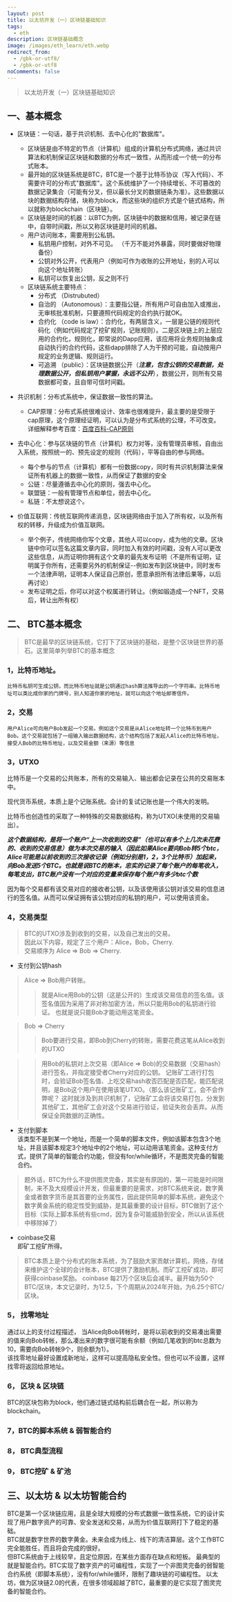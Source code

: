 ```yaml
---
layout: post
title: 以太坊开发（一）区块链基础知识
tags:
  - eth
description: 区块链基础概念
image: /images/eth_learn/eth.webp
redirect_from:
  - /gbk-or-utf8/
  - /gbk-or-utf8
noComments: false
---
```


> 以太坊开发（一）区块链基础知识

## 一、基本概念
* 区块链：一句话，基于共识机制、去中心化的"数据库"。
  - 区块链是由不特定的节点（计算机）组成的计算机分布式网络，通过共识算法和机制保证区块链和数据的分布式一致性，从而形成一个统一的分布式账本。
  - 最开始的区块链系统是BTC，BTC是一个基于比特币协议（写入代码）、不需要许可的分布式"数据库"。这个系统维护了一个持续增长、不可篡改的数据记录集合（可能有分叉，但以最长分叉的数据链条为准）。这些数据以块的数据结构存储，块称为block，而这些块的组织方式是个链式结构，所以就称为blockchain（区块链）。
  - 区块链是时间的机器：以BTC为例，区块链中的数据和信用，被记录在链中，自带时间戳，所以又称区块链是时间的机器。
  - 用户访问账本，需要用到公私钥。
    * 私钥用户控制，对外不可见。 （千万不能对外暴露，同时要做好物理备份）
    * 公钥对外公开，代表用户（例如可作为收账的公开地址，别的人可以向这个地址转账）
    * 私钥可以恢复出公钥，反之则不行
  - 区块链系统主要特点：
    * 分布式 （Distrubuted）
    * 自治的 （Autonomous）：主要指公链，所有用户可自由加入或推出，无审核批准机制，只要遵照代码规定的合约执行就OK。
    * 合约化 （code is law）：合约化，有两层含义，一层是公链的规则代码化（例如代码规定了挖矿规则，记账规则）。二是区块链上的上层应用的合约化，规则化，即常说的Dapp应用，该应用将业务规则抽象成自动执行的合约代码，这些dapp排除了人为干预的可能，自动按用户规定的业务逻辑、规则运行。
    * 可追溯 （public）：区块链数据公开（***注意，包含公钥的交易数据，处理数据公开，但私钥用户掌握，永远不公开***），数据公开，则所有交易数据都可查，且自带可信时间戳。
    
* 共识机制：分布式系统中，保证数据一致性的算法。
  - CAP原理：分布式系统很难设计、效率也很难提升，最主要的是受限于cap原理，这个原理经证明，可以认为是分布式系统的公理，不可改变。详细解释参考百度：[百度百科-CAP原则](https://baike.baidu.com/item/CAP%E5%8E%9F%E5%88%99/5712863)
* 去中心化：参与区块链的节点（计算机）权力对等，没有管理员审核，自由出入系统，按照统一的、预先设定的规则（代码），平等自由的参与网络。
  - 每个参与的节点（计算机）都有一份数据copy，同时有共识机制算法来保证所有机器上的数据一致性，从而保证了数据的安全
  - 公链：尽量遵循去中心化的原则，强去中心化。
  - 联盟链：一般有管理节点和单位，弱去中心化。
  - 私链：不太想说这个。
* 价值互联网：传统互联网传递消息，区块链网络由于加入了所有权，以及所有权的转移，升级成为价值互联网。
  - 举个例子，传统网络你写个文章，其他人可以copy，成为他的文章。区块链中你可以签名这篇文章内容，同时加入有效的时间戳，没有人可以更改这些信息，从而证明你拥有这个文章的最先发布证明（不是所有证明，证明属于你所有，还需要另外的机制保证--例如发布到区块链中，同时发布一个法律声明，证明本人保证自己原创，愿意承担所有法律后果等，以后再讨论）
  - 发布证明之后，你可以对这个权属进行转让。（例如锻造成一个NFT，交易后，转让出所有权）

## 二、 BTC基本概念
> BTC是最早的区块链系统，它打下了区块链的基础，是整个区块链世界的基石。这里简单列举BTC的基本概念

### 1，比特币地址。 
    比特币私钥可生成公钥，而比特币地址就是公钥通过hash算法推导出的一个字符串。比特币地址可以类比成你家的门牌号，别人知道你家的地址，就可以向这个地址邮寄信件。

### 2，交易
    用户Alice可向用户Bob发起一个交易。例如这个交易是从Alice地址转一个比特币到用户Bob。这个交易就包括了一组输入输出数据结构，这个结构包括了发起人Alice的比特币地址，接受人Bob的比特币地址，以及交易金额（来源）等信息

### 3，UTXO   
比特币是一个交易的公共账本，所有的交易输入、输出都会记录在公共的交易账本中。

现代货币系统，本质上是个记账系统。会计的复试记账也是一个伟大的发明。

比特币也创造性的采取了一种特殊的交易数据结构，称为UTXO(未使用的交易输出）。

***这个数据结构，是将一个账户“上一次收到的交易”（也可以有多个上几次未花费的、收到的交易信息）做为本次交易的输入（因此如果Alice要向Bob转5个btc，Alice可能是以前收到的三次接收记录（例如分别是1，2，3个比特币）加起来，向Bob发送5个BTC。也就是说BTC的账本，忠实的记录了每个账户的每笔收入，每笔支出，BTC账户没有一个对应的变量来保存每个账户有多少btc个数***
    
因为每个交易都有该交易对应的接收者公钥，以及该使用该公钥对该交易的信息进行的签名值。从而可以保证拥有该公钥对应的私钥的用户，可以使用该资金。

### 4，交易类型

> BTC的UTXO涉及到收到的交易，以及自己发出的交易。   
> 因此以下内容，规定了三个用户：Alice，Bob，Cherry.  
> 交易顺序为 Alice => Bob => Cherry.  
  * 支付到公钥hash   
> Alice => Bob用户转账。
>> 就是Alice用Bob的公钥（这是公开的）生成该交易信息的签名值。该签名值因为采用了非对称加密方法，所以只能用Bob的私钥进行验证。 也就是说只能Bob才能动用这笔资金。 
 
> Bob => Cherry
>> Bob要进行交易，即Bob到Cherry的转账，需要花费这笔从Alice收到的UTXO   
  
>> 用Bob的私钥对上次交易（即Alice => Bob)的交易数据（交易hash）进行签名，并指定接受者Cherry对应的公钥。 记账矿工进行打包时，会验证Bob签名值、上吃交易hash收否匹配是否匹配，能匹配说明，是Bob这个用户在使用该笔UTXO。（那么该记账矿工，会不会作弊呢？ 这时就涉及到共识机制了，记账矿工会将该交易打包，分发到其他矿工，其他矿工会对这个交易进行验证，验证失败会丢弃。从而保证全网数据的正确性。
  * 支付到脚本  
该类型不是到某一个地址，而是一个简单的脚本文件，例如该脚本包含3个地址，并且该脚本规定3个地址中的2个地址，可以动用该笔资金。这种支付方式，提供了简单的智能合约功能，但没有for/while循环，不是图灵完备的智能合约。   
> 题外话，BTC为什么不提供图灵完备，其实是有原因的，第一可能是时间限制，来不及大规模设计开发，但最重要的是需求，对BTC系统来说，数字黄金或者数字货币是其首要的业务属性，因此提供简单的脚本系统，避免这个数字黄金系统的稳定性受到威胁，是其最重要的设计目标，BTC做到了这个目标（实际上脚本系统有些cmd，因为复杂可能威胁到安全，所以从该系统中移除掉了）

  * coinbase交易   
即矿工挖矿所得。
> BTC本质上是个分布式的账本系统，为了鼓励大家贡献计算机，网络，存储来维护这个全球的会计账本，BTC提供了激励机制。而矿工挖矿成功，即可获得coinbase奖励。
> coinbase 每21万个区块后会减半。最开始为50个BTC/区块，本文记录时，为12.5，下个周期从2024年开始，为6.25个BTC/区块。
   
### 5， 找零地址   
通过以上的支付过程描述， 当Alice向Bob转帐时，是将以前收到的交易凑出需要的值来向Bob转帐，那么凑出来的数字很可能有余额（例如几笔收到的btc总数为10，需要向Bob转帐9个，则余额为1）。    
该找零地址最好设置成新地址，这样可以提高隐私安全性。但也可以不设置，这样找零将返回给原地址。   

### 6， 区块 & 区块链
BTC的区块包称为block，他们通过链式结构前后耦合在一起，所以称为blockchain。 

### 7，BTC的脚本系统 & 弱智能合约

### 8， BTC典型流程

### 9， BTC挖矿 & 矿池   

## 三、以太坊 & 以太坊智能合约

BTC是第一个区块链应用，且是全球大规模的分布式数据一致性系统，它的设计实现了用户数字资产的可靠、安全发送和交易，从而为价值互联网打下了稳定的基础。    
BTC就是数字世界的数字黄金。未来会成为线上、线下的清洁算层。这个工作BTC完全能胜任，而且将会完成的很好。    
但BTC系统由于上线较早，且定位原因，在某些方面存在缺点和短板。
最典型的就是智能合约。BTC实现了数字资产的可编程性，实现了一个非图灵完备的弱智能合约系统（即脚本系统），没有for/while循环，限制了趣块链的可编程性。
以太坊，做为区块链2.0的代表，在很多领域超越了BTC，最重要的是它实现了图灵完备的智能合约。 

